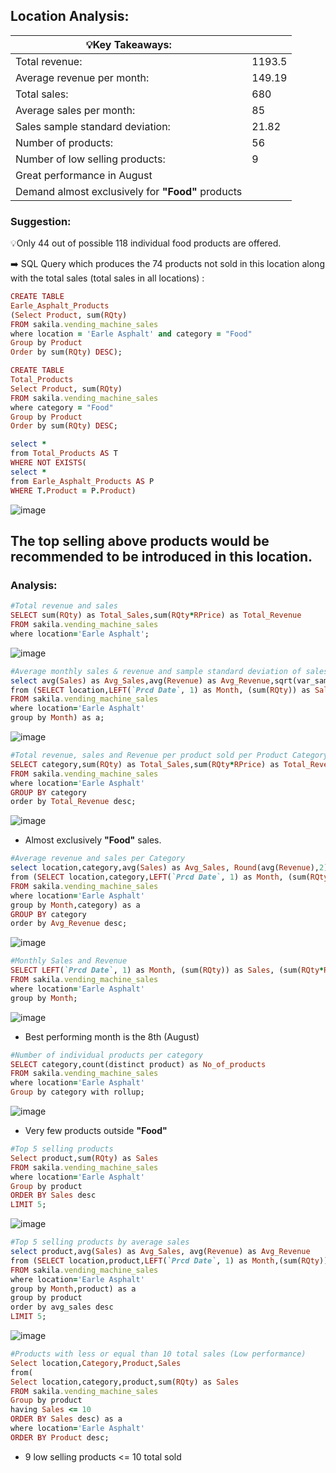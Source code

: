 ## Location Analysis:

| 💡Key Takeaways:| |  
|-----------------|:-------------|   
|Total revenue:|1193.5| 
|Average revenue per month:|149.19| 
|Total sales:|680| 
|Average sales per month:|85| 
|Sales sample standard deviation:|21.82| 
|Number of products:|56| 
|Number of low selling products:|9|
|Great performance in August|
|Demand almost exclusively for **"Food"** products|

### Suggestion:

:bulb:Only 44 out of possible 118 individual food products are offered.

:arrow_right: SQL Query which produces the 74 products not sold in this location along with the total sales (total sales in all locations) :
```ruby
CREATE TABLE 
Earle_Asphalt_Products
(Select Product, sum(RQty)
FROM sakila.vending_machine_sales
where location = 'Earle Asphalt' and category = "Food"
Group by Product 
Order by sum(RQty) DESC);

CREATE TABLE 
Total_Products
Select Product, sum(RQty)
FROM sakila.vending_machine_sales
where category = "Food"
Group by Product
Order by sum(RQty) DESC;

select *
from Total_Products AS T
WHERE NOT EXISTS(
select *
from Earle_Asphalt_Products AS P
WHERE T.Product = P.Product)
```

![image](https://user-images.githubusercontent.com/69303154/207454675-bf7c27a4-e3b1-4648-a328-ce26158c87c4.png)

The top selling above products would be recommended to be introduced in this location.
---

### Analysis:

```ruby
#Total revenue and sales
SELECT sum(RQty) as Total_Sales,sum(RQty*RPrice) as Total_Revenue
FROM sakila.vending_machine_sales
where location='Earle Asphalt';
```
![image](https://user-images.githubusercontent.com/69303154/209837905-99f1d9eb-5ba8-4ced-944f-4a3838ca78ca.png)

```ruby
#Average monthly sales & revenue and sample standard deviation of sales
select avg(Sales) as Avg_Sales,avg(Revenue) as Avg_Revenue,sqrt(var_samp(Sales)) as Sample_standard_deviation
from (SELECT location,LEFT(`Prcd Date`, 1) as Month, (sum(RQty)) as Sales, (sum(RQty*RPrice)) as Revenue
FROM sakila.vending_machine_sales
where location='Earle Asphalt'
group by Month) as a;
```
![image](https://user-images.githubusercontent.com/69303154/209837803-7f1608e2-9634-4d2c-9806-18870302ecd9.png)

```ruby
#Total revenue, sales and Revenue per product sold per Product Category
SELECT category,sum(RQty) as Total_Sales,sum(RQty*RPrice) as Total_Revenue,Round(sum(RQty*RPrice)/sum(RQty),2) as Marginal_Revenue
FROM sakila.vending_machine_sales
where location='Earle Asphalt'
GROUP BY category
order by Total_Revenue desc;
```
![image](https://user-images.githubusercontent.com/69303154/209838220-63ce7783-69b0-4985-896c-2e480e8dd19f.png)

- Almost exclusively **"Food"** sales.

```ruby
#Average revenue and sales per Category
select location,category,avg(Sales) as Avg_Sales, Round(avg(Revenue),2) as Avg_Revenue
from (SELECT location,category,LEFT(`Prcd Date`, 1) as Month, (sum(RQty)) as Sales, (sum(RQty*RPrice)) as Revenue
FROM sakila.vending_machine_sales
where location='Earle Asphalt'
group by Month,category) as a
GROUP BY category
order by Avg_Revenue desc;
```
![image](https://user-images.githubusercontent.com/69303154/209838272-65dc19da-c4df-485b-8bcd-e3953f53a60c.png)

```ruby
#Monthly Sales and Revenue
SELECT LEFT(`Prcd Date`, 1) as Month, (sum(RQty)) as Sales, (sum(RQty*RPrice)) as Revenue
FROM sakila.vending_machine_sales
where location='Earle Asphalt'
group by Month;
```
![image](https://user-images.githubusercontent.com/69303154/209838372-0b3d7ae4-3385-4e55-a2f0-005f39d3f881.png)

- Best performing month is the 8th (August)

```ruby
#Number of individual products per category
SELECT category,count(distinct product) as No_of_products
FROM sakila.vending_machine_sales
where location='Earle Asphalt'
Group by category with rollup;
```
![image](https://user-images.githubusercontent.com/69303154/209838422-c8fc4d00-2be0-4fb4-b296-4a4926aa100a.png)

- Very few products outside **"Food"**

```ruby
#Top 5 selling products
Select product,sum(RQty) as Sales
FROM sakila.vending_machine_sales
where location='Earle Asphalt'
Group by product
ORDER BY Sales desc
LIMIT 5;
```
![image](https://user-images.githubusercontent.com/69303154/209838512-82b8deb2-3d10-4eba-afce-785f9a515fe6.png)

```ruby
#Top 5 selling products by average sales
select product,avg(Sales) as Avg_Sales, avg(Revenue) as Avg_Revenue
from (SELECT location,product,LEFT(`Prcd Date`, 1) as Month,(sum(RQty)) as Sales, (sum(RQty*RPrice)) as Revenue
FROM sakila.vending_machine_sales
where location='Earle Asphalt'
group by Month,product) as a
group by product
order by avg_sales desc
LIMIT 5;
```
![image](https://user-images.githubusercontent.com/69303154/209838547-b12a1019-9159-4721-8ad7-4fb07674605c.png)

```ruby
#Products with less or equal than 10 total sales (Low performance)
Select location,Category,Product,Sales
from(
Select location,category,product,sum(RQty) as Sales
FROM sakila.vending_machine_sales
Group by product
having Sales <= 10
ORDER BY Sales desc) as a
where location='Earle Asphalt'
ORDER BY Product desc;
```
- 9 low selling products <= 10 total sold
